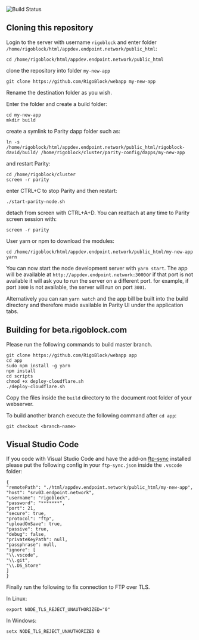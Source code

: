 ![Build Status](https://rb-jenkins.endpoint.network/buildStatus/icon?job=webapp-beta)

## Cloning this repository

Login to the server with username `rigoblock` and enter folder `/home/rigoblock/html/appdev.endpoint.network/public_html`:

    cd /home/rigoblock/html/appdev.endpoint.network/public_html

clone the repository into folder `my-new-app`

    git clone https://github.com/RigoBlock/webapp my-new-app 

Rename the destination folder as you wish.

Enter the folder and create a build folder:

    cd my-new-app
	mkdir build

create a symlink to Parity dapp folder such as:

    ln -s /home/rigoblock/html/appdev.endpoint.network/public_html/rigoblock-david/build/ /home/rigoblock/cluster/parity-config/dapps/my-new-app

and restart Parity:

    cd /home/rigoblock/cluster
    screen -r parity

enter CTRL+C to stop Parity and then restart:

    ./start-parity-node.sh

detach from screen with CTRL+A+D. You can reattach at any time to Parity screen session with:

    screen -r parity

User yarn or npm to download the modules:

    cd /home/rigoblock/html/appdev.endpoint.network/public_html/my-new-app
    yarn

You can now start the node development server with `yarn start`. The app will be available at `http://appdev.endpoint.network:3000`or if that port is not available it will ask you to run the server on a different port. for example, if port `3000` is not available, the server will run on port `3001`.

Alternatively you can ran `yarn watch` and the app bill be built into the build directory and therefore made available in Parity UI under the application tabs.

## Building for beta.rigoblock.com

Please run the following commands to build master branch. 

    git clone https://github.com/RigoBlock/webapp app
    cd app
    sudo npm install -g yarn
    npm install
    cd scripts
    chmod +x deploy-cloudflare.sh
    ./deploy-cloudflare.sh

Copy the files inside the `build` directory to the document root folder of your webserver.

To build another branch execute the following command after `cd app`:

    git checkout <branch-name>

## Visual Studio Code

If you code with Visual Studio Code and have the add-on [ftp-sync](https://github.com/lukasz-wronski/vscode-ftp-sync) installed please put the following config in your `ftp-sync.json` inside the `.vscode` folder:
    
    {
    "remotePath": "./html/appdev.endpoint.network/public_html/my-new-app",
    "host": "srv03.endpoint.network",
    "username": "rigoblock",
    "password": "*******",
    "port": 21,
    "secure": true,
    "protocol": "ftp",
    "uploadOnSave": true,
    "passive": true,
    "debug": false,
    "privateKeyPath": null,
    "passphrase": null,
    "ignore": [
    "\\.vscode",
    "\\.git",
    "\\.DS_Store"
    ]
    }

Finally run the following to fix connection to FTP over TLS.

In Linux:

    export NODE_TLS_REJECT_UNAUTHORIZED="0"

In Windows:

    setx NODE_TLS_REJECT_UNAUTHORIZED 0





